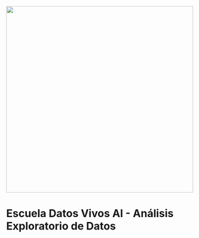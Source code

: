 <img src="https://i.ibb.co/5RM26Cw/LOGO-COLOR2.png" width="500px">

Escuela Datos Vivos AI - Análisis Exploratorio de Datos
=======================================================
